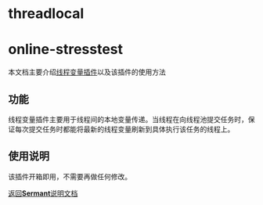 # threadlocal

# online-stresstest

本文档主要介绍[线程变量插件](../../../sermant-plugins/sermant-threadlocal)以及该插件的使用方法

## 功能
线程变量插件主要用于线程间的本地变量传递。当线程在向线程池提交任务时，保证每次提交任务时都能将最新的线程变量刷新到具体执行该任务的线程上。

## 使用说明
该插件开箱即用，不需要再做任何修改。

[返回**Sermant**说明文档](../../README.md)

